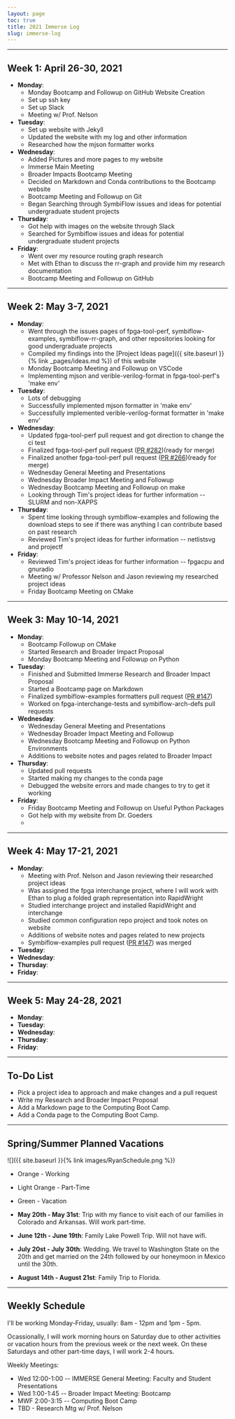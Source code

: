 ```yaml
---
layout: page
toc: true
title: 2021 Immerse Log
slug: immerse-log
---
```


---

## Week 1: April 26-30, 2021

* **Monday**: 
  * Monday Bootcamp and Followup on GitHub Website Creation
  * Set up ssh key 
  * Set up Slack 
  * Meeting w/ Prof. Nelson
* **Tuesday**: 
  * Set up website with Jekyll
  * Updated the website with my log and other information 
  * Researched how the mjson formatter works
* **Wednesday**: 
  * Added Pictures and more pages to my website
  * Immerse Main Meeting
  * Broader Impacts Bootcamp Meeting
  * Decided on Markdown and Conda contributions to the Bootcamp website
  * Bootcamp Meeting and Followup on Git
  * Began Searching through SymbiFlow issues and ideas for potential undergraduate student projects
* **Thursday**: 
  * Got help with images on the website through Slack
  * Searched for Symbiflow issues and ideas for potential undergraduate student projects
* **Friday**:
  * Went over my resource routing graph research
  * Met with Ethan to discuss the rr-graph and provide him my research documentation
  * Bootcamp Meeting and Followup on GitHub

---

## Week 2: May 3-7, 2021

* **Monday**: 
  * Went through the issues pages of fpga-tool-perf, symbiflow-examples, symbiflow-rr-graph, and other repositories looking for good undergraduate projects
  * Compiled my findings into the [Project Ideas page]({{ site.baseurl }}{% link _pages/ideas.md %}) of this website
  * Monday Bootcamp Meeting and Followup on VSCode
  * Implementing mjson and verible-verilog-format in fpga-tool-perf's 'make env'
* **Tuesday**: 
  * Lots of debugging
  * Successfully implemented mjson formatter in 'make env'
  * Successfully implemented verible-verilog-format formatter in 'make env'
* **Wednesday**: 
  * Updated fpga-tool-perf pull request and got direction to change the ci test
  * Finalized fpga-tool-perf pull request ([PR #282](https://github.com/SymbiFlow/fpga-tool-perf/pull/282))(ready for merge)
  * Finalized another fpga-tool-perf pull request ([PR #266](https://github.com/SymbiFlow/fpga-tool-perf/pull/266))(ready for merge)
  * Wednesday General Meeting and Presentations
  * Wednesday Broader Impact Meeting and Followup
  * Wednesday Bootcamp Meeting and Followup on make
  * Looking through Tim's project ideas for further information -- SLURM and non-XAPPS
* **Thursday**: 
  * Spent time looking through symbiflow-examples and following the download steps to see if there was anything I can contribute based on past research
  * Reviewed Tim's project ideas for further information -- netlistsvg and projectf
* **Friday**:
  * Reviewed Tim's project ideas for further information -- fpgacpu and gnuradio
  * Meeting w/ Professor Nelson and Jason reviewing my researched project ideas
  * Friday Bootcamp Meeting on CMake

---

## Week 3: May 10-14, 2021

* **Monday**: 
  * Bootcamp Followup on CMake
  * Started Research and Broader Impact Proposal
  * Monday Bootcamp Meeting and Followup on Python
* **Tuesday**: 
  * Finished and Submitted Immerse Research and Broader Impact Proposal
  * Started a Bootcamp page on Markdown
  * Finalized symbiflow-examples formatters pull request ([PR #147](https://github.com/SymbiFlow/symbiflow-examples/pull/147))
  * Worked on fpga-interchange-tests and symbiflow-arch-defs pull requests
* **Wednesday**: 
  * Wednesday General Meeting and Presentations
  * Wednesday Broader Impact Meeting and Followup
  * Wednesday Bootcamp Meeting and Followup on Python Environments
  * Additions to website notes and pages related to Broader Impact
* **Thursday**: 
  * Updated pull requests
  * Started making my changes to the conda page
  * Debugged the website errors and made changes to try to get it working
* **Friday**:
  * Friday Bootcamp Meeting and Followup on Useful Python Packages
  * Got help with my website from Dr. Goeders
  * 

---

## Week 4: May 17-21, 2021

* **Monday**: 
  * Meeting with Prof. Nelson and Jason reviewing their researched project ideas
  * Was assigned the fpga interchange project, where I will work with Ethan to plug a folded graph representation into RapidWright
  * Studied interchange project and installed RapidWright and interchange
  * Studied common configuration repo project and took notes on website
  * Additions of website notes and pages related to new projects
  * Symbiflow-examples pull request ([PR #147](https://github.com/SymbiFlow/symbiflow-examples/pull/147)) was merged
* **Tuesday**: 
* **Wednesday**: 
* **Thursday**: 
* **Friday**:

---

## Week 5: May 24-28, 2021

* **Monday**: 
* **Tuesday**: 
* **Wednesday**: 
* **Thursday**: 
* **Friday**:

---

## To-Do List
* Pick a project idea to approach and make changes and a pull request
* Write my Research and Broader Impact Proposal
* Add a Markdown page to the Computing Boot Camp.
* Add a Conda page to the Computing Boot Camp.

---

## Spring/Summer Planned Vacations

![]({{ site.baseurl }}{% link images/RyanSchedule.png %})
* Orange - Working
* Light Orange - Part-Time
* Green - Vacation



* **May 20th - May 31st**: Trip with my fiance to visit each of our families in Colorado and Arkansas. Will work part-time.
* **June 12th - June 19th**: Family Lake Powell Trip. Will not have wifi.
* **July 20st - July 30th**: Wedding. We travel to Washington State on the 20th and get married on the 24th followed by our honeymoon in Mexico until the 30th.
* **August 14th - August 21st**: Family Trip to Florida.

---

## Weekly Schedule
I'll be working Monday-Friday, usually: 8am - 12pm and 1pm - 5pm.

Ocassionally, I will work morning hours on Saturday due to other activities or vacation hours from the previous week or the next week. On these Saturdays and other part-time days, I will work 2-4 hours.

Weekly Meetings:
* Wed 12:00-1:00 -- IMMERSE General Meeting: Faculty and Student Presentations
* Wed 1:00-1:45 -- Broader Impact Meeting: Bootcamp
* MWF 2:00-3:15 -- Computing Boot Camp
* TBD - Research Mtg w/ Prof. Nelson
